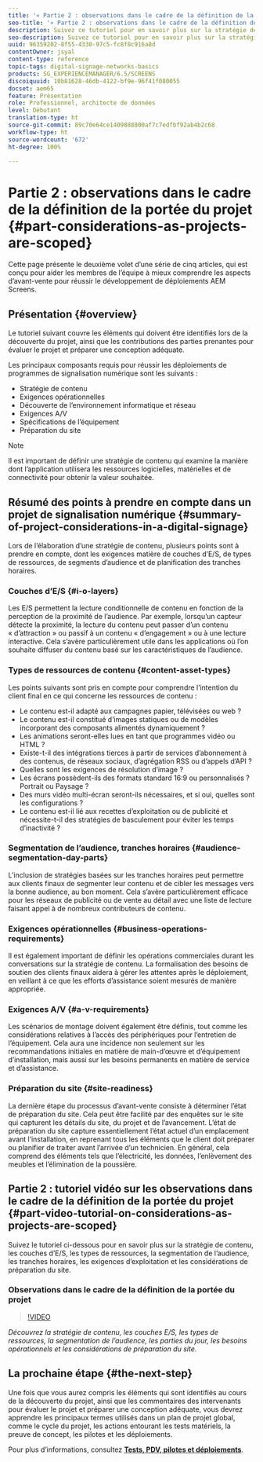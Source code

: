 ```yaml
---
title: '« Partie 2 : observations dans le cadre de la définition de la portée du projet »'
seo-title: '« Partie 2 : observations dans le cadre de la définition de la portée du projet »'
description: Suivez ce tutoriel pour en savoir plus sur la stratégie de contenu, les couches d’E/S, les types de ressources, la segmentation de l’audience, les tranches horaires, les besoins opérationnels et les considérations de préparation du site.
seo-description: Suivez ce tutoriel pour en savoir plus sur la stratégie de contenu, les couches d’E/S, les types de ressources, la segmentation de l’audience, les tranches horaires, les besoins opérationnels et les considérations de préparation du site.
uuid: 96359202-8f55-4330-97c5-fc8f8c916a8d
contentOwner: jsyal
content-type: reference
topic-tags: digital-signage-networks-basics
products: SG_EXPERIENCEMANAGER/6.5/SCREENS
discoiquuid: 10b81628-46db-4122-bf9e-96f41f080055
docset: aem65
feature: Présentation
role: Professionnel, architecte de données
level: Débutant
translation-type: ht
source-git-commit: 89c70e64ce1409888800af7c7edfbf92ab4b2c68
workflow-type: ht
source-wordcount: '672'
ht-degree: 100%

---
```



# Partie 2 : observations dans le cadre de la définition de la portée du projet {#part-considerations-as-projects-are-scoped}

Cette page présente le deuxième volet d’une série de cinq articles, qui est conçu pour aider les membres de l’équipe à mieux comprendre les aspects d’avant-vente pour réussir le développement de déploiements AEM Screens.

## Présentation {#overview}

Le tutoriel suivant couvre les éléments qui doivent être identifiés lors de la découverte du projet, ainsi que les contributions des parties prenantes pour évaluer le projet et préparer une conception adéquate.

Les principaux composants requis pour réussir les déploiements de programmes de signalisation numérique sont les suivants :

* Stratégie de contenu
* Exigences opérationnelles
* Découverte de l’environnement informatique et réseau
* Exigences A/V
* Spécifications de l’équipement
* Préparation du site

>[!NOTE]
>
>Il est important de définir une stratégie de contenu qui examine la manière dont l’application utilisera les ressources logicielles, matérielles et de connectivité pour obtenir la valeur souhaitée.

## Résumé des points à prendre en compte dans un projet de signalisation numérique {#summary-of-project-considerations-in-a-digital-signage}

Lors de l’élaboration d’une stratégie de contenu, plusieurs points sont à prendre en compte, dont les exigences matière de couches d’E/S, de types de ressources, de segments d’audience et de planification des tranches horaires.

### Couches d’E/S {#i-o-layers}

Les E/S permettent la lecture conditionnelle de contenu en fonction de la perception de la proximité de l’audience. Par exemple, lorsqu’un capteur détecte la proximité, la lecture du contenu peut passer d’un contenu « d’attraction » ou passif à un contenu « d’engagement » ou à une lecture interactive. Cela s’avère particulièrement utile dans les applications où l’on souhaite diffuser du contenu basé sur les caractéristiques de l’audience.

### Types de ressources de contenu {#content-asset-types}

Les points suivants sont pris en compte pour comprendre l’intention du client final en ce qui concerne les ressources de contenu :

* Le contenu est-il adapté aux campagnes papier, télévisées ou web ?
* Le contenu est-il constitué d’images statiques ou de modèles incorporant des composants alimentés dynamiquement ?
* Les animations seront-elles lues en tant que programmes vidéo ou HTML ?
* Existe-t-il des intégrations tierces à partir de services d’abonnement à des contenus, de réseaux sociaux, d’agrégation RSS ou d’appels d’API ?
* Quelles sont les exigences de résolution d’image ?
* Les écrans possèdent-ils des formats standard 16:9 ou personnalisés ? Portrait ou Paysage ?
* Des murs vidéo multi-écran seront-ils nécessaires, et si oui, quelles sont les configurations ?
* Le contenu est-il lié aux recettes d’exploitation ou de publicité et nécessite-t-il des stratégies de basculement pour éviter les temps d’inactivité ?

### Segmentation de l’audience, tranches horaires {#audience-segmentation-day-parts}

L’inclusion de stratégies basées sur les tranches horaires peut permettre aux clients finaux de segmenter leur contenu et de cibler les messages vers la bonne audience, au bon moment. Cela s’avère particulièrement efficace pour les réseaux de publicité ou de vente au détail avec une liste de lecture faisant appel à de nombreux contributeurs de contenu.

### Exigences opérationnelles {#business-operations-requirements}

Il est également important de définir les opérations commerciales durant les conversations sur la stratégie de contenu. La formalisation des besoins de soutien des clients finaux aidera à gérer les attentes après le déploiement, en veillant à ce que les efforts d’assistance soient mesurés de manière appropriée.

### Exigences A/V {#a-v-requirements}

Les scénarios de montage doivent également être définis, tout comme les considérations relatives à l’accès des périphériques pour l’entretien de l’équipement. Cela aura une incidence non seulement sur les recommandations initiales en matière de main-d’œuvre et d’équipement d’installation, mais aussi sur les besoins permanents en matière de service et d’assistance.

### Préparation du site {#site-readiness}

La dernière étape du processus d’avant-vente consiste à déterminer l’état de préparation du site. Cela peut être facilité par des enquêtes sur le site qui capturent les détails du site, du projet et de l’avancement. L’état de préparation du site capture essentiellement l’état actuel d’un emplacement avant l’installation, en reprenant tous les éléments que le client doit préparer ou planifier de traiter avant l’arrivée d’un technicien. En général, cela comprend des éléments tels que l’électricité, les données, l’enlèvement des meubles et l’élimination de la poussière.

## Partie 2 : tutoriel vidéo sur les observations dans le cadre de la définition de la portée du projet {#part-video-tutorial-on-considerations-as-projects-are-scoped}

Suivez le tutoriel ci-dessous pour en savoir plus sur la stratégie de contenu, les couches d’E/S, les types de ressources, la segmentation de l’audience, les tranches horaires, les exigences d’exploitation et les considérations de préparation du site.

### Observations dans le cadre de la définition de la portée du projet

>[!VIDEO](https://video.tv.adobe.com/v/28380)

*Découvrez la stratégie de contenu, les couches E/S, les types de ressources, la segmentation de l’audience, les parties du jour, les besoins opérationnels et les considérations de préparation du site.*

## La prochaine étape {#the-next-step}

Une fois que vous aurez compris les éléments qui sont identifiés au cours de la découverte du projet, ainsi que les commentaires des intervenants pour évaluer le projet et préparer une conception adéquate, vous devrez apprendre les principaux termes utilisés dans un plan de projet global, comme le cycle du projet, les actions entourant les tests matériels, la preuve de concept, les pilotes et les déploiements.

Pour plus d’informations, consultez **[Tests, PDV, pilotes et déploiements](testing-pocs-pilots-rollouts.md)**.
